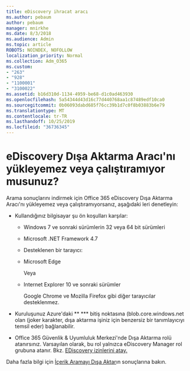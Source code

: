 ```yaml
---
title: eDiscovery ihracat aracı
ms.author: pebaum
author: pebaum
manager: mnirkhe
ms.date: 8/3/2018
ms.audience: Admin
ms.topic: article
ROBOTS: NOINDEX, NOFOLLOW
localization_priority: Normal
ms.collection: Adm_O365
ms.custom:
- "263"
- "928"
- "1100001"
- "3100022"
ms.assetid: b16d310d-1134-4959-be68-d1c0ad463930
ms.openlocfilehash: 5a54344d43d16c77d440768aa1c87489edf10ca0
ms.sourcegitcommit: 0b06093dabd685f76cc39b1d7c0f8b03883b6e79
ms.translationtype: MT
ms.contentlocale: tr-TR
ms.lasthandoff: 10/25/2019
ms.locfileid: "36736345"
---
```

# <a name="cant-install-or-run-the-ediscovery-export-tool"></a>eDiscovery Dışa Aktarma Aracı'nı yükleyemez veya çalıştıramıyor musunuz?

Arama sonuçlarını indirmek için Office 365 eDiscovery Dışa Aktarma Aracı'nı yükleyemez veya çalıştıramıyorsanız, aşağıdaki leri denetleyin:
  
- Kullandığınız bilgisayar şu ön koşulları karşılar:

  - Windows 7 ve sonraki sürümlerin 32 veya 64 bit sürümleri

  - Microsoft .NET Framework 4.7

  - Desteklenen bir tarayıcı:

  - Microsoft Edge

    Veya

  - Internet Explorer 10 ve sonraki sürümler

    Google Chrome ve Mozilla Firefox gibi diğer tarayıcılar desteklenmez.

- Kuruluşunuz Azure'daki ** \*** bitiş noktasına (blob.core.windows.net olan (joker karakter, dışa aktarma işiniz için benzersiz bir tanımlayıcıyı temsil eder) bağlanabilir.

- Office 365 Güvenlik &amp; Uyumluluk Merkezi'nde Dışa Aktarma rolü atanırsınız. Varsayılan olarak, bu rol yalnızca eDiscovery Manager rol grubuna atanır. Bkz. [EDiscovery izinlerini atay.](https://docs.microsoft.com/office365/securitycompliance/assign-ediscovery-permissions)

Daha fazla bilgi için [İçerik Aramayı Dışa Aktar](https://docs.microsoft.com/office365/securitycompliance/export-search-results)ın sonuçlarına bakın.
  
